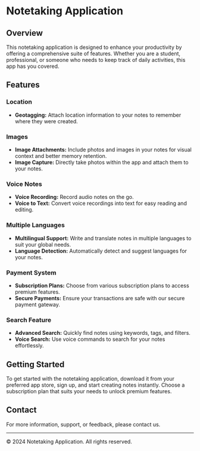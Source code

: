 # Notetaking Application

## Overview
This notetaking application is designed to enhance your productivity by offering a comprehensive suite of features. Whether you are a student, professional, or someone who needs to keep track of daily activities, this app has you covered.

## Features

### Location
- **Geotagging:** Attach location information to your notes to remember where they were created.

### Images
- **Image Attachments:** Include photos and images in your notes for visual context and better memory retention.
- **Image Capture:** Directly take photos within the app and attach them to your notes.

### Voice Notes
- **Voice Recording:** Record audio notes on the go.
- **Voice to Text:** Convert voice recordings into text for easy reading and editing.

### Multiple Languages
- **Multilingual Support:** Write and translate notes in multiple languages to suit your global needs.
- **Language Detection:** Automatically detect and suggest languages for your notes.

### Payment System
- **Subscription Plans:** Choose from various subscription plans to access premium features.
- **Secure Payments:** Ensure your transactions are safe with our secure payment gateway.

### Search Feature
- **Advanced Search:** Quickly find notes using keywords, tags, and filters.
- **Voice Search:** Use voice commands to search for your notes effortlessly.

## Getting Started
To get started with the notetaking application, download it from your preferred app store, sign up, and start creating notes instantly. Choose a subscription plan that suits your needs to unlock premium features.

## Contact
For more information, support, or feedback, please contact us.

---

© 2024 Notetaking Application. All rights reserved.
